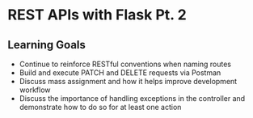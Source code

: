 #  REST APIs with Flask Pt. 2
## Learning Goals
* Continue to reinforce RESTful conventions when naming routes
* Build and execute PATCH and DELETE requests via Postman
* Discuss mass assignment and how it helps improve development workflow
* Discuss the importance of handling exceptions in the controller and demonstrate how to do so for at least one action




